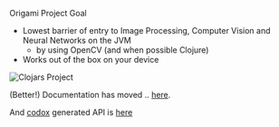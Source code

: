 Origami Project Goal

- Lowest barrier of entry to Image Processing, Computer Vision and Neural Networks on the JVM
  - by using OpenCV (and when possible Clojure)
- Works out of the box on your device

![Clojars Project](https://clojars.org/origami/latest-version.svg)

(Better!) Documentation has moved .. [here](http://origamidocs.hellonico.info/).

And [codox](https://github.com/weavejester/codox) generated API is [here](http://origamidocs.hellonico.info/codox/index.html)
